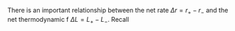 There is an important relationship between the net rate $\Delta r=r_+ - r_-$ and the net thermodynamic f $\Delta L = L_+ - L_-$. Recall 